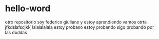 # hello-word
otro repositorio
soy federico giuliano y estoy aprendiendo
vamos otrta jfkdslafsdjkl{ 
lalalalalala
estoy probano 
estoy probando
sigo probando por las duddas
